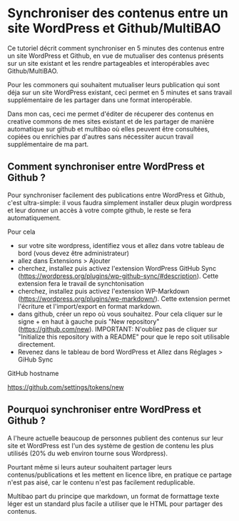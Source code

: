 
<!--

---
title: Synchroniser des contenus entre un site WordPress avec Github/MultiBAO en 5 min
description: Ce tutoriel décrit comment synchroniser des contenus entre un site WordPress et Gihtub, en vue de mutualiser des contenus présents sur un site existant et les rendre partageables et interopérables avec Github/MultiBAO.
image_url: 
licence: CC-BY-SA
---

-->

# Synchroniser des contenus entre un site WordPress et Github/MultiBAO 

Ce tutoriel décrit comment synchroniser en 5 minutes des contenus entre un site WordPress et Github, en vue de mutualiser des contenus présents sur un site existant et les rendre partageables et interopérables avec Github/MultiBAO.

Pour les commoners qui souhaitent mutualiser leurs publication qui sont déja sur un site WordPress existant, ceci permet en 5 minutes et sans travail supplémentaire de les partager dans une format interopérable.

Dans mon cas, ceci me permet d'éditer de récuperer des contenus en creative commons de mes sites existant et de les partager de manière automatique sur github et multibao où elles peuvent être consultées, copiées ou enrichies par d'autres sans nécessiter aucun travail supplémentaire de ma part.

## Comment synchroniser entre WordPress et Github ?

Pour synchroniser facilement des publications entre WordPress et Github, c'est ultra-simple: il vous faudra simplement installer deux plugin wordpress et leur donner un accès à votre compte github, le reste se fera automatiquement.

Pour cela

- sur votre site wordpress, identifiez vous et allez dans votre tableau de bord (vous devez être administrateur)
- allez dans Extensions > Ajouter 
- cherchez, installez puis activez l'extension WordPress GitHub Sync (https://wordpress.org/plugins/wp-github-sync/#description). Cette extension fera le travail de synchtonisation
- cherchez, installez puis activez l'extension WP-Markdown (https://wordpress.org/plugins/wp-markdown/). Cette extension permet l'écriture et l'import/export en format markdown.
- dans github, créer un repo où vous souhaitez. Pour cela cliquer sur le signe + en haut à gauche puis "New repository" (https://github.com/new). IMPORTANT: N'oubliez pas de cliquer sur "Initialize this repository with a README" pour que le repo soit utilisable directement.
- Revenez dans le tableau de bord WordPress et Allez dans Réglages > GiHub Sync

GitHub hostname



https://github.com/settings/tokens/new


## Pourquoi synchroniser entre WordPress et Github ?

A l'heure actuelle beaucoup de personnes publient des contenus sur leur site et WordPress est l'un des système de gestion de contenu les plus utilisés (20% du web environ tourne sous Wordpress).

Pourtant même si leurs auteur souhaitent partager leurs contenus/publications et les mettent en licence libre, en pratique ce partage n'est pas aisé, car le contenu n'est pas facilement reduplicable. 

Multibao part du principe que markdown, un format de formattage texte léger est un standard plus facile a utiliser que le HTML pour partager des contenus.
